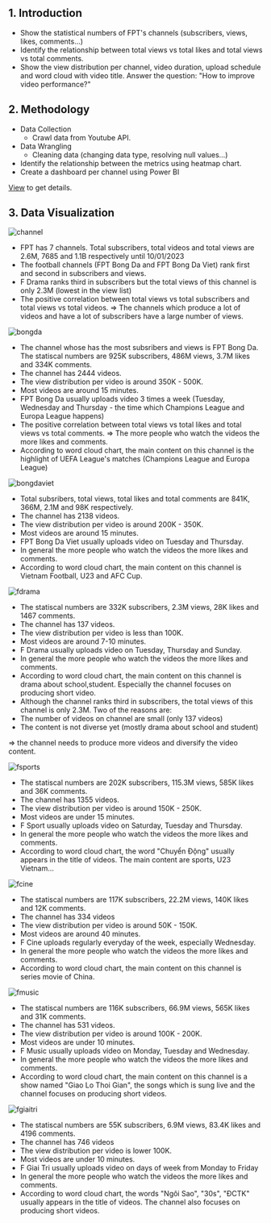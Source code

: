 ## 1. Introduction
- Show the statistical numbers of FPT's channels (subscribers, views, likes, comments...)
- Identify the relationship between total views vs total likes and total views vs total comments.
- Show the view distribution per channel, video duration, upload schedule and word cloud with video title. Answer the question: "How to improve video performance?" 

## 2. Methodology 
- Data Collection
  - Crawl data from Youtube API.  
- Data Wrangling
  - Cleaning data (changing data type, resolving null values...)
- Identify the relationship between the metrics using heatmap chart.
- Create a dashboard per channel using Power BI 

[View](https://github.com/huyvofjh/FptChannelAnalysis/blob/main/FPTChannelsAnalysis.ipynb) to get details.

 ## 3. Data Visualization  
  
![channel](https://user-images.githubusercontent.com/88859966/211520086-dfa51638-da9f-4aeb-8e06-984a8cf99287.jpg)
- FPT has 7 channels. Total subscribers, total videos and total views are 2.6M, 7685 and 1.1B respectively until 10/01/2023
- The football channels (FPT Bong Da and FPT Bong Da Viet) rank first and second in subscribers and views. 
- F Drama ranks third in subscribers but the total views of this channel is only 2.3M (lowest in the view list) 
- The positive correlation between total views vs total subscribers and total views vs total videos. 
=> The channels which produce a lot of videos and have a lot of subscribers have a large number of views.


![bongda](https://user-images.githubusercontent.com/88859966/211520577-fb6e64bc-22a4-422b-a6d0-ba4b9335f5de.jpg)
- The channel whose has the most subsribers and views is FPT Bong Da. The statiscal numbers are 925K subscribers, 486M views, 3.7M likes and 334K comments.
- The channel has 2444 videos. 
- The view distribution per video is around 350K - 500K.
- Most videos are around 15 minutes. 
- FPT Bong Da usually uploads video 3 times a week (Tuesday, Wednesday and Thursday - the time which Champions League and Europa League happens)
- The positive correlation between total views vs total likes and total views vs total comments.
=> The more people who watch the videos the more likes and comments. 
- According to word cloud chart, the main content on this channel is the highlight of UEFA League's matches (Champions League and Europa League)


![bongdaviet](https://user-images.githubusercontent.com/88859966/211520676-7b850837-a51e-4f3a-af94-dc38632fefe7.jpg)
- Total subsribers, total views, total likes and total comments are 841K, 366M, 2.1M and 98K respectively. 
- The channel has 2138 videos. 
- The view distribution per video is around 200K - 350K.
- Most videos are around 15 minutes. 
- FPT Bong Da Viet usually uploads video on Tuesday and Thursday. 
- In general the more people who watch the videos the more likes and comments.
- According to word cloud chart, the main content on this channel is Vietnam Football, U23 and AFC Cup. 


![fdrama](https://user-images.githubusercontent.com/88859966/211520806-93b985d3-79e0-43d7-98aa-5c43cafa6214.jpg)
- The statiscal numbers are 332K subscribers, 2.3M views, 28K likes and 1467 comments. 
- The channel has 137 videos. 
- The view distribution per video is less than 100K.
- Most videos are around 7-10 minutes. 
- F Drama usually uploads video on Tuesday, Thursday and Sunday. 
- In general the more people who watch the videos the more likes and comments.
- According to word cloud chart, the main content on this channel is drama about school,student. Especially the channel focuses on producing short video. 
- Although the channel ranks third in subscribers, the total views of this channel is only 2.3M. Two of the reasons are:
 - The number of videos on channel are small (only 137 videos)
 - The content is not diverse yet (mostly drama about school and student) 
 
=> the channel needs to produce more videos and diversify the video content.  


![fsports](https://user-images.githubusercontent.com/88859966/211520890-b4f194b1-38e5-47f0-b8e6-6a7cceaa5e07.jpg)
- The statiscal numbers are 202K subscribers, 115.3M views, 585K likes and 36K comments. 
- The channel has 1355 videos. 
- The view distribution per video is around 150K - 250K.
- Most videos are under 15 minutes. 
- F Sport usually uploads video on Saturday, Tuesday and Thursday. 
- In general the more people who watch the videos the more likes and comments.
- According to word cloud chart, the word "Chuyển Động" usually appears in the title of videos. The main content are sports, U23 Vietnam...


![fcine](https://user-images.githubusercontent.com/88859966/211520970-62ac07fb-63b9-4351-b8a4-8864f2961d80.jpg)
- The statiscal numbers are 117K subscribers, 22.2M views, 140K likes and 12K comments.
- The channel has 334 videos
- The view distribution per video is around 50K - 150K.
- Most videos are around 40 minutes. 
- F Cine uploads regularly everyday of the week, especially Wednesday.  
- In general the more people who watch the videos the more likes and comments.
- According to word cloud chart, the main content on this channel is series movie of China.


![fmusic](https://user-images.githubusercontent.com/88859966/211521101-e7f6bcb0-ec92-4f41-ae66-3989823d49b1.jpg)
- The statiscal numbers are 116K subscribers, 66.9M views, 565K likes and 31K comments. 
- The channel has 531 videos. 
- The view distribution per video is around 100K - 200K.
- Most videos are under 10 minutes. 
- F Music usually uploads video on Monday, Tuesday and Wednesday. 
- In general the more people who watch the videos the more likes and comments.
- According to word cloud chart, the main content on this channel is a show named "Giao Lo Thoi Gian", the songs which is sung live and the channel focuses on producing short videos. 


![fgiaitri](https://user-images.githubusercontent.com/88859966/211521113-7f55ecb5-6ab0-41e6-bfb8-d1f7aab20a57.jpg)
- The statiscal numbers are 55K subscribers, 6.9M views, 83.4K likes and 4196 comments.
- The channel has 746 videos
- The view distribution per video is lower 100K.
- Most videos are under 10 minutes. 
- F Giai Tri usually uploads video on days of week from Monday to Friday  
- In general the more people who watch the videos the more likes and comments.
- According to word cloud chart, the words "Ngôi Sao", "30s", "ĐCTK" usually appears in the title of videos. The channel also focuses on producing short videos. 
